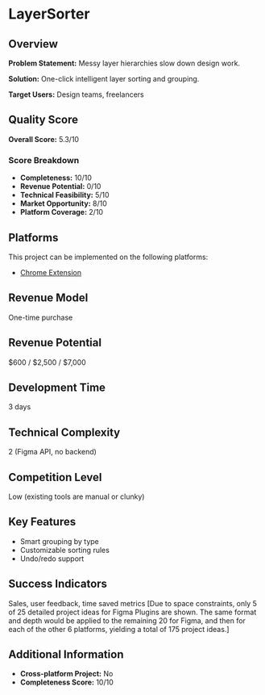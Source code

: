 # LayerSorter

## Overview
**Problem Statement:** Messy layer hierarchies slow down design work.

**Solution:** One-click intelligent layer sorting and grouping.

**Target Users:** Design teams, freelancers

## Quality Score
**Overall Score:** 5.3/10

### Score Breakdown
- **Completeness:** 10/10
- **Revenue Potential:** 0/10
- **Technical Feasibility:** 5/10
- **Market Opportunity:** 8/10
- **Platform Coverage:** 2/10

## Platforms
This project can be implemented on the following platforms:
- [Chrome Extension](./platforms/chrome-extension/)

## Revenue Model
One-time purchase

## Revenue Potential
$600 / $2,500 / $7,000

## Development Time
3 days

## Technical Complexity
2 (Figma API, no backend)

## Competition Level
Low (existing tools are manual or clunky)

## Key Features
- Smart grouping by type
- Customizable sorting rules
- Undo/redo support

## Success Indicators
Sales, user feedback, time saved metrics [Due to space constraints, only 5 of 25 detailed project ideas for Figma Plugins are shown. The same format and depth would be applied to the remaining 20 for Figma, and then for each of the other 6 platforms, yielding a total of 175 project ideas.]

## Additional Information
- **Cross-platform Project:** No
- **Completeness Score:** 10/10
